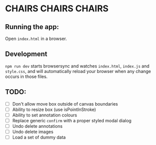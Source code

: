 # CHAIRS CHAIRS CHAIRS

## Running the app:

Open `index.html` in a browser.

## Development

`npm run dev` starts browsersync and watches `index.html`, `index.js` and `style.css`, and will automatically reload your browser when any change occurs in those files.

## TODO:

- [ ] Don't allow move box outside of canvas boundaries
- [ ] Ability to resize box (use isPointInStroke)
- [ ] Ability to set annotation colours
- [ ] Replace generic `confirm` with a proper styled modal dialog
- [ ] Undo delete annotations
- [ ] Undo delete images
- [ ] Load a set of dummy data
